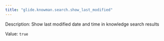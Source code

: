 ```yaml
---
title: "glide.knowman.search.show_last_modified"
---
```


Description: Show last modified date and time in knowledge search results

Value: `true`